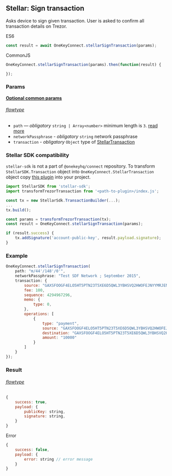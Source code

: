 
## Stellar: Sign transaction
Asks device to sign given transaction. User is asked to confirm all transaction
details on Trezor.

ES6
```javascript
const result = await OneKeyConnect.stellarSignTransaction(params);
```

CommonJS
```javascript
OneKeyConnect.stellarSignTransaction(params).then(function(result) {

});
```

### Params
[****Optional common params****](./commonParams)
###### [flowtype](../../src/js/types/params.js#L149-L154)
* `path` — *obligatory* `string | Array<number>` minimum length is `3`. [read more](./path)
* `networkPassphrase` - *obligatory* `string` network passphrase
* `transaction` - *obligatory* `Object` type of [StellarTransaction](../../src/js/types/stellar.js#L129)

### Stellar SDK compatibility
`stellar-sdk` is not a part of `@onekeyhq/connect` repository.
To transform `StellarSDK.Transaction` object into `OneKeyConnect.StellarTransaction` object copy [this plugin](../../src/js/plugins/stellar/plugin.js) into your project.
```javascript
import StellarSDK from 'stellar-sdk';
import transformTrezorTransaction from '<path-to-plugin>/index.js';

const tx = new StellarSdk.TransactionBuilder(...);
...
tx.build();

const params = transformTrezorTransaction(tx);
const result = OneKeyConnect.stellarSignTransaction(params);

if (result.success) {
    tx.addSignature('account-public-key', result.payload.signature);
}
```

### Example
```javascript
OneKeyConnect.stellarSignTransaction(
    path: "m/44'/148'/0'",
    networkPassphrase: "Test SDF Network ; September 2015",
    transaction: {
        source: "GAXSFOOGF4ELO5HT5PTN23T5XE6D5QWL3YBHSVQ2HWOFEJNYYMRJENBV",
        fee: 100,
        sequence: 4294967296,
        memo: {
            type: 0,
        },
        operations: [
            {
                type: "payment",
                source: "GAXSFOOGF4ELO5HT5PTN23T5XE6D5QWL3YBHSVQ2HWOFEJNYYMRJENBV",
                destination: "GAXSFOOGF4ELO5HT5PTN23T5XE6D5QWL3YBHSVQ2HWOFEJNYYMRJENBV",
                amount: "10000"
            }
        ]
    }
});
```

### Result
###### [flowtype](../../src/js/types/response.js#L129-L132)
```javascript
{
    success: true,
    payload: {
        publicKey: string,
        signature: string,
    }
}
```
Error
```javascript
{
    success: false,
    payload: {
        error: string // error message
    }
}
```
